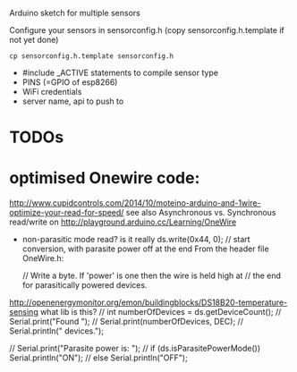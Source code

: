 Arduino sketch for multiple sensors

Configure your sensors in sensorconfig.h (copy sensorconfig.h.template if not yet done)

	cp sensorconfig.h.template sensorconfig.h

* #include <SENSOR>_ACTIVE statements to compile sensor type
* PINS (=GPIO of esp8266)
* WiFi credentials
* server name, api to push to

# TODOs

# optimised Onewire code: 
http://www.cupidcontrols.com/2014/10/moteino-arduino-and-1wire-optimize-your-read-for-speed/
see also Asynchronous vs. Synchronous read/write on
http://playground.arduino.cc/Learning/OneWire

* non-parasitic mode read? is it really
ds.write(0x44, 0);        // start conversion, with parasite power off at the end
From the header file OneWire.h:
    
    // Write a byte. If 'power' is one then the wire is held high at
    // the end for parasitically powered devices.
    
http://openenergymonitor.org/emon/buildingblocks/DS18B20-temperature-sensing
what lib is this?
//  int numberOfDevices = ds.getDeviceCount();
//  Serial.print("Found ");
//  Serial.print(numberOfDevices, DEC);
//  Serial.println(" devices.");

//  Serial.print("Parasite power is: "); 
//  if (ds.isParasitePowerMode()) Serial.println("ON");
//  else Serial.println("OFF");

